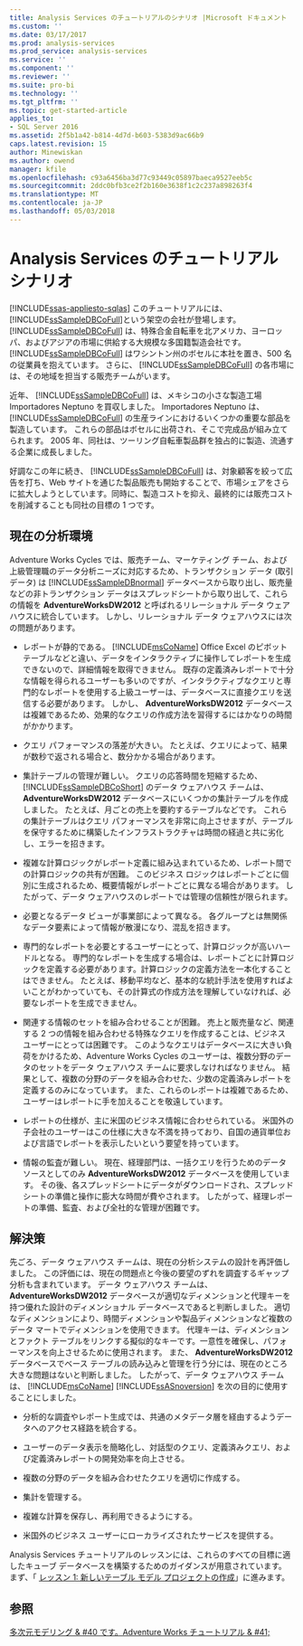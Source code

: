 ```yaml
---
title: Analysis Services のチュートリアルのシナリオ |Microsoft ドキュメント
ms.custom: ''
ms.date: 03/17/2017
ms.prod: analysis-services
ms.prod_service: analysis-services
ms.service: ''
ms.component: ''
ms.reviewer: ''
ms.suite: pro-bi
ms.technology: ''
ms.tgt_pltfrm: ''
ms.topic: get-started-article
applies_to:
- SQL Server 2016
ms.assetid: 2f5b1a42-b814-4d7d-b603-5383d9ac66b9
caps.latest.revision: 15
author: Minewiskan
ms.author: owend
manager: kfile
ms.openlocfilehash: c93a6456ba3d77c93449c05897baeca9527eeb5c
ms.sourcegitcommit: 2ddc0bfb3ce2f2b160e3638f1c2c237a898263f4
ms.translationtype: MT
ms.contentlocale: ja-JP
ms.lasthandoff: 05/03/2018
---
```

# <a name="analysis-services-tutorial-scenario"></a>Analysis Services のチュートリアル シナリオ
[!INCLUDE[ssas-appliesto-sqlas](../includes/ssas-appliesto-sqlas.md)]
このチュートリアルには、 [!INCLUDE[ssSampleDBCoFull](../includes/sssampledbcofull-md.md)]という架空の会社が登場します。 [!INCLUDE[ssSampleDBCoFull](../includes/sssampledbcofull-md.md)] は、特殊合金自転車を北アメリカ、ヨーロッパ、およびアジアの市場に供給する大規模な多国籍製造会社です。 [!INCLUDE[ssSampleDBCoFull](../includes/sssampledbcofull-md.md)] はワシントン州のボセルに本社を置き、500 名の従業員を抱えています。 さらに、 [!INCLUDE[ssSampleDBCoFull](../includes/sssampledbcofull-md.md)] の各市場には、その地域を担当する販売チームがいます。  
  
近年、 [!INCLUDE[ssSampleDBCoFull](../includes/sssampledbcofull-md.md)] は、メキシコの小さな製造工場 Importadores Neptuno を買収しました。 Importadores Neptuno は、 [!INCLUDE[ssSampleDBCoFull](../includes/sssampledbcofull-md.md)] の生産ラインにおけるいくつかの重要な部品を製造しています。 これらの部品はボセルに出荷され、そこで完成品が組み立てられます。 2005 年、同社は、ツーリング自転車製品群を独占的に製造、流通する企業に成長しました。  
  
好調なこの年に続き、 [!INCLUDE[ssSampleDBCoFull](../includes/sssampledbcofull-md.md)] は、対象顧客を絞って広告を打ち、Web サイトを通じた製品販売も開始することで、市場シェアをさらに拡大しようとしています。同時に、製造コストを抑え、最終的には販売コストを削減することも同社の目標の 1 つです。  
  
## <a name="current-analysis-environment"></a>現在の分析環境  
Adventure Works Cycles では、販売チーム、マーケティング チーム、および上級管理職のデータ分析ニーズに対応するため、トランザクション データ (取引データ) は [!INCLUDE[ssSampleDBnormal](../includes/sssampledbnormal-md.md)] データベースから取り出し、販売量などの非トランザクション データはスプレッドシートから取り出して、これらの情報を **AdventureWorksDW2012** と呼ばれるリレーショナル データ ウェアハウスに統合しています。 しかし、リレーショナル データ ウェアハウスには次の問題があります。  
  
-   レポートが静的である。 [!INCLUDE[msCoName](../includes/msconame-md.md)] Office Excel のピボット テーブルなどと違い、データをインタラクティブに操作してレポートを生成できないので、詳細情報を取得できません。 既存の定義済みレポートで十分な情報を得られるユーザーも多いのですが、インタラクティブなクエリと専門的なレポートを使用する上級ユーザーは、データベースに直接クエリを送信する必要があります。 しかし、 **AdventureWorksDW2012** データベースは複雑であるため、効果的なクエリの作成方法を習得するにはかなりの時間がかかります。  
  
-   クエリ パフォーマンスの落差が大きい。 たとえば、クエリによって、結果が数秒で返される場合と、数分かかる場合があります。  
  
-   集計テーブルの管理が難しい。 クエリの応答時間を短縮するため、 [!INCLUDE[ssSampleDBCoShort](../includes/sssampledbcoshort-md.md)] のデータ ウェアハウス チームは、 **AdventureWorksDW2012** データベースにいくつかの集計テーブルを作成しました。 たとえば、月ごとの売上を要約するテーブルなどです。 これらの集計テーブルはクエリ パフォーマンスを非常に向上させますが、テーブルを保守するために構築したインフラストラクチャは時間の経過と共に劣化し、エラーを招きます。  
  
-   複雑な計算ロジックがレポート定義に組み込まれているため、レポート間での計算ロジックの共有が困難。 このビジネス ロジックはレポートごとに個別に生成されるため、概要情報がレポートごとに異なる場合があります。 したがって、データ ウェアハウスのレポートでは管理の信頼性が限られます。  
  
-   必要となるデータ ビューが事業部によって異なる。 各グループとは無関係なデータ要素によって情報が散漫になり、混乱を招きます。  
  
-   専門的なレポートを必要とするユーザーにとって、計算ロジックが高いハードルとなる。 専門的なレポートを生成する場合は、レポートごとに計算ロジックを定義する必要があります。計算ロジックの定義方法を一本化することはできません。 たとえば、移動平均など、基本的な統計手法を使用すればよいことがわかっていても、その計算式の作成方法を理解していなければ、必要なレポートを生成できません。  
  
-   関連する情報のセットを組み合わせることが困難。 売上と販売量など、関連する 2 つの情報を組み合わせる特殊なクエリを作成することは、ビジネス ユーザーにとっては困難です。 このようなクエリはデータベースに大きい負荷をかけるため、Adventure Works Cycles のユーザーは、複数分野のデータのセットをデータ ウェアハウス チームに要求しなければなりません。 結果として、複数の分野のデータを組み合わせた、少数の定義済みレポートを定義するのみになっています。 また、これらのレポートは複雑であるため、ユーザーはレポートに手を加えることを敬遠しています。  
  
-   レポートの仕様が、主に米国のビジネス情報に合わせられている。 米国外の子会社のユーザーはこの仕様に大きな不満を持っており、自国の通貨単位および言語でレポートを表示したいという要望を持っています。  
  
-   情報の監査が難しい。 現在、経理部門は、一括クエリを行うためのデータ ソースとしてのみ **AdventureWorksDW2012** データベースを使用しています。 その後、各スプレッドシートにデータがダウンロードされ、スプレッドシートの準備と操作に膨大な時間が費やされます。 したがって、経理レポートの準備、監査、および全社的な管理が困難です。  
  
## <a name="the-solution"></a>解決策  
先ごろ、データ ウェアハウス チームは、現在の分析システムの設計を再評価しました。 この評価には、現在の問題点と今後の要望のずれを調査するギャップ分析も含まれています。 データ ウェアハウス チームは、 **AdventureWorksDW2012** データベースが適切なディメンションと代理キーを持つ優れた設計のディメンショナル データベースであると判断しました。 適切なディメンションにより、時間ディメンションや製品ディメンションなど複数のデータ マートでディメンションを使用できます。 代理キーは、ディメンションとファクト テーブルをリンクする擬似的なキーです。一意性を確保し、パフォーマンスを向上させるために使用されます。 また、 **AdventureWorksDW2012** データベースでベース テーブルの読み込みと管理を行う分には、現在のところ大きな問題はないと判断しました。 したがって、データ ウェアハウス チームは、 [!INCLUDE[msCoName](../includes/msconame-md.md)] [!INCLUDE[ssASnoversion](../includes/ssasnoversion-md.md)] を次の目的に使用することにしました。  
  
-   分析的な調査やレポート生成では、共通のメタデータ層を経由するようデータへのアクセス経路を統合する。  
  
-   ユーザーのデータ表示を簡略化し、対話型のクエリ、定義済みクエリ、および定義済みレポートの開発効率を向上させる。  
  
-   複数の分野のデータを組み合わせたクエリを適切に作成する。  
  
-   集計を管理する。  
  
-   複雑な計算を保存し、再利用できるようにする。  
  
-   米国外のビジネス ユーザーにローカライズされたサービスを提供する。  
  
Analysis Services チュートリアルのレッスンには、これらのすべての目標に適したキューブ データベースを構築するためのガイダンスが用意されています。 まず、「 [レッスン 1: 新しいテーブル モデル プロジェクトの作成](../analysis-services/lesson-1-create-a-new-tabular-model-project.md)」に進みます。  
  
## <a name="see-also"></a>参照  
[多次元モデリング & #40 です。Adventure Works チュートリアル & #41;](../analysis-services/multidimensional-modeling-adventure-works-tutorial.md)  
  
  
  
